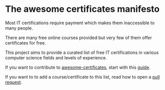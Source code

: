 # The awesome certificates manifesto

Most IT certifications require payment which makes them inaccessible to many people. 

There are many free online courses provided but very few of them offer certificates for free.

This project aims to provide a curated list of free IT certifications in various computer science fields and levels of experience. 

If you want to contribute to [awesome-certificates](awesome-certificates.md), start with this [guide](contribution.md).

If you want to to add a course/certificate to this list, read how to open a [pull request](pull_request.md).  
